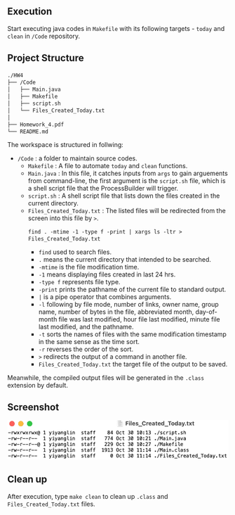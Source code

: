 ## Execution

Start executing java codes in `Makefile` with its following targets - `today` and `clean` in `/Code` repository.

## Project Structure

```
./HW4
├── /Code
│   ├── Main.java
│   ├── Makefile
│   ├── script.sh
│   └── Files_Created_Today.txt
│
├── Homework_4.pdf
└── README.md
```

The workspace is structured in follwing:

- `/Code` : a folder to maintain source codes.
    - `Makefile` : A file to automate `today` and `clean` functions.
    - `Main.java` : In this file, it catches inputs from `args` to gain  arguements from command-line, the first argument is the `script.sh` file, which is a shell script file that the ProcessBuilder will trigger.
    - `script.sh` : A shell script file that lists down the files created in the current directory.
    - `Files_Created_Today.txt` : The listed files will be redirected from the screen into this file by `>`.
        ```
        find . -mtime -1 -type f -print | xargs ls -ltr > Files_Created_Today.txt
        ```
        - `find` used to search files.
        - `.` means the current directory that intended to be searched.
        - `-mtime` is the file modification time.
        - `-1` means displaying files created in last 24 hrs.
        - `-type f` represents file type.
        - `-print` prints the pathname of the current file to standard output.
        - `|` is a pipe operator that combines arguments.
        - `-l` following by file mode, number of links, owner name, group name, number of bytes in the file, abbreviated month, day-of-month file was last modified, hour file last modified, minute file last modified, and the pathname.
        - `-t` sorts the names of files with the same modification timestamp in the same sense as the time sort.
        - `-r` reverses the order of the sort. 
        - `>` redirects the output of a command in another file.
        - `Files_Created_Today.txt` the target file of the output to be saved.
        

  
Meanwhile, the compiled output files will be generated in the `.class` extension by default.

## Screenshot

![Screenshot](./Screenshot.png)

## Clean up

After execution, type `make clean` to clean up `.class` and `Files_Created_Today.txt` files.